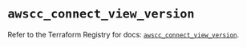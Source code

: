 # `awscc_connect_view_version`

Refer to the Terraform Registry for docs: [`awscc_connect_view_version`](https://registry.terraform.io/providers/hashicorp/awscc/0.70.0/docs/resources/connect_view_version).
